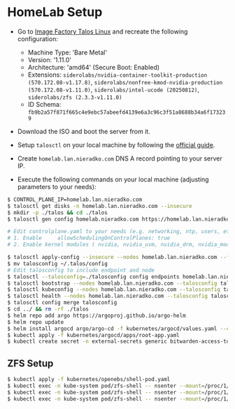 # HomeLab Setup

- Go to [Image Factory Talos Linux](https://factory.talos.dev/) and recreate the following configuration:
    - Machine Type: 'Bare Metal'
    - Version: '1.11.0'
    - Architecture: 'amd64' (Secure Boot: Enabled)
    - Extensions: `siderolabs/nvidia-container-toolkit-production (570.172.08-v1.17.8)`, `siderolabs/nonfree-kmod-nvidia-production (570.172.08-v1.11.0)`, `siderolabs/intel-ucode (20250812)`, `siderolabs/zfs (2.3.3-v1.11.0)`
    - ID Schema: `fb9b2a57f871f665c4e9ebc57abeefd4139e6a3c96c3f51a8688b34a6f173239`

- Download the ISO and boot the server from it.

- Setup `talosctl` on your local machine by following the [official guide](https://www.talos.dev/v1.11/introduction/getting-started/).

- Create `homelab.lan.nieradko.com` DNS A record pointing to your server IP.

- Execute the following commands on your local machine (adjusting parameters to your needs):

```bash
$ CONTROL_PLANE_IP=homelab.lan.nieradko.com
$ talosctl get disks -n homelab.lan.nieradko.com --insecure
$ mkdir -p ./talos && cd ./talos
$ talosctl gen config homelab.nieradko.com https://homelab.lan.nieradko.com:6443 --install-disk /dev/disk/by-id/nvme-RPFTJ256PDD2MWX_SS0R27339Z1CD04L130X --install-image factory.talos.dev/metal-installer-secureboot/fb9b2a57f871f665c4e9ebc57abeefd4139e6a3c96c3f51a8688b34a6f173239:v1.11.0 --additional-sans homelab.lan.nieradko.com

# Edit controlplane.yaml to your needs (e.g. networking, ntp, users, etc.)
# 1. Enable     allowSchedulingOnControlPlanes: true
# 2. Enable kernel modules ( nvidia, nvidia_uvm, nvidia_drm, nvidia_modeset, zfs )

$ talosctl apply-config --insecure --nodes homelab.lan.nieradko.com --file controlplane.yaml
$ mv talosconfig ~/.talos/config
# Edit talosconfig to include endpoint and node
$ talosctl --talosconfig=./talosconfig config endpoints homelab.lan.nieradko.com
$ talosctl bootstrap --nodes homelab.lan.nieradko.com --talosconfig talosconfig
$ talosctl kubeconfig --nodes homelab.lan.nieradko.com --talosconfig talosconfig
$ talosctl health --nodes homelab.lan.nieradko.com --talosconfig talosconfig
$ talosctl config merge talosconfig
$ cd ../ && rm -rf ./talos
$ helm repo add argo https://argoproj.github.io/argo-helm
$ helm repo update
$ helm install argocd argo/argo-cd -f kubernetes/argocd/values.yaml --create-namespace --namespace argocd --atomic
$ kubectl apply -f kubernetes/argocd/apps/root-app.yaml
$ kubectl create secret -n external-secrets generic bitwarden-access-token --from-literal=token=<TOKEN>
```

## ZFS Setup

```bash
$ kubectl apply -f kubernetes/openebs/shell-pod.yaml
$ kubectl exec -n kube-system pod/zfs-shell -- nsenter --mount=/proc/1/ns/mnt -- zpool create -m legacy -f zfspv-pool mirror /dev/disk/by-id/ata-ST4000VN008-2DR166_ZGY94AQV /dev/disk/by-id/ata-ST4000VN008-2DR166_ZGY94AJ3
$ kubectl exec -n kube-system pod/zfs-shell -- nsenter --mount=/proc/1/ns/mnt -- zpool status
$ kubectl exec -n kube-system pod/zfs-shell -- nsenter --mount=/proc/1/ns/mnt -- zfs list
```
